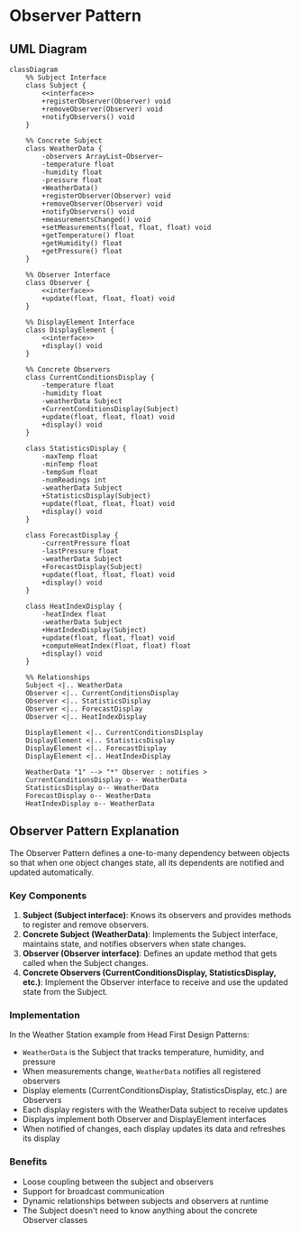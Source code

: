 # Observer Pattern

## UML Diagram

```mermaid
classDiagram
    %% Subject Interface
    class Subject {
        <<interface>>
        +registerObserver(Observer) void
        +removeObserver(Observer) void
        +notifyObservers() void
    }
    
    %% Concrete Subject
    class WeatherData {
        -observers ArrayList~Observer~
        -temperature float
        -humidity float
        -pressure float
        +WeatherData()
        +registerObserver(Observer) void
        +removeObserver(Observer) void
        +notifyObservers() void
        +measurementsChanged() void
        +setMeasurements(float, float, float) void
        +getTemperature() float
        +getHumidity() float
        +getPressure() float
    }
    
    %% Observer Interface
    class Observer {
        <<interface>>
        +update(float, float, float) void
    }
    
    %% DisplayElement Interface
    class DisplayElement {
        <<interface>>
        +display() void
    }
    
    %% Concrete Observers
    class CurrentConditionsDisplay {
        -temperature float
        -humidity float
        -weatherData Subject
        +CurrentConditionsDisplay(Subject)
        +update(float, float, float) void
        +display() void
    }
    
    class StatisticsDisplay {
        -maxTemp float
        -minTemp float
        -tempSum float
        -numReadings int
        -weatherData Subject
        +StatisticsDisplay(Subject)
        +update(float, float, float) void
        +display() void
    }
    
    class ForecastDisplay {
        -currentPressure float
        -lastPressure float
        -weatherData Subject
        +ForecastDisplay(Subject)
        +update(float, float, float) void
        +display() void
    }
    
    class HeatIndexDisplay {
        -heatIndex float
        -weatherData Subject
        +HeatIndexDisplay(Subject)
        +update(float, float, float) void
        +computeHeatIndex(float, float) float
        +display() void
    }
    
    %% Relationships
    Subject <|.. WeatherData
    Observer <|.. CurrentConditionsDisplay
    Observer <|.. StatisticsDisplay
    Observer <|.. ForecastDisplay
    Observer <|.. HeatIndexDisplay
    
    DisplayElement <|.. CurrentConditionsDisplay
    DisplayElement <|.. StatisticsDisplay
    DisplayElement <|.. ForecastDisplay
    DisplayElement <|.. HeatIndexDisplay
    
    WeatherData "1" --> "*" Observer : notifies >
    CurrentConditionsDisplay o-- WeatherData
    StatisticsDisplay o-- WeatherData
    ForecastDisplay o-- WeatherData
    HeatIndexDisplay o-- WeatherData
```

## Observer Pattern Explanation

The Observer Pattern defines a one-to-many dependency between objects so that when one object changes state, all its dependents are notified and updated automatically.

### Key Components

1. **Subject (Subject interface)**: Knows its observers and provides methods to register and remove observers.
2. **Concrete Subject (WeatherData)**: Implements the Subject interface, maintains state, and notifies observers when state changes.
3. **Observer (Observer interface)**: Defines an update method that gets called when the Subject changes.
4. **Concrete Observers (CurrentConditionsDisplay, StatisticsDisplay, etc.)**: Implement the Observer interface to receive and use the updated state from the Subject.

### Implementation

In the Weather Station example from Head First Design Patterns:

- `WeatherData` is the Subject that tracks temperature, humidity, and pressure
- When measurements change, `WeatherData` notifies all registered observers
- Display elements (CurrentConditionsDisplay, StatisticsDisplay, etc.) are Observers
- Each display registers with the WeatherData subject to receive updates
- Displays implement both Observer and DisplayElement interfaces
- When notified of changes, each display updates its data and refreshes its display

### Benefits

- Loose coupling between the subject and observers
- Support for broadcast communication
- Dynamic relationships between subjects and observers at runtime
- The Subject doesn't need to know anything about the concrete Observer classes
